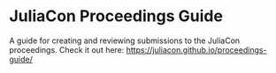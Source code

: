 # JuliaCon Proceedings Guide

A guide for creating and reviewing submissions to the JuliaCon proceedings. Check it out here: https://juliacon.github.io/proceedings-guide/
